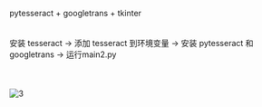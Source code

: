 pytesseract + googletrans + tkinter
<br><br><br>
安装 tesseract -> 添加 tesseract 到环境变量 -> 安装 pytesseract 和 googletrans -> 运行main2.py
<br><br><br><br>
![3](https://github.com/user-attachments/assets/da5a85c6-8e92-46a2-bae7-a48819e27156)

